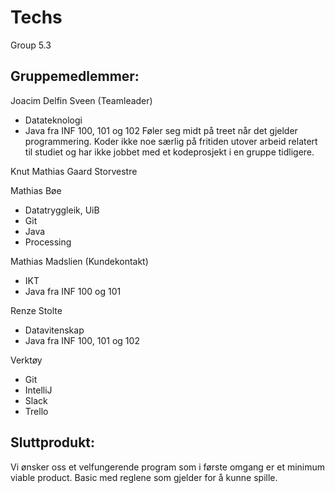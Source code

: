 ﻿# Techs
Group 5.3

## Gruppemedlemmer:

Joacim Delfin Sveen (Teamleader)
* Datateknologi
* Java fra INF 100, 101 og 102
Føler seg midt på treet når det gjelder programmering. Koder ikke noe særlig på fritiden utover arbeid relatert til studiet 
og har ikke jobbet med et kodeprosjekt i en gruppe tidligere. 

Knut Mathias Gaard Storvestre

Mathias Bøe
* Datatryggleik, UiB
* Git
* Java
* Processing

Mathias Madslien (Kundekontakt)
* IKT
* Java fra INF 100 og 101

Renze Stolte
* Datavitenskap
* Java fra INF 100, 101 og 102

Verktøy
- Git
- IntelliJ
- Slack
- Trello

## Sluttprodukt:

Vi ønsker oss et velfungerende program som i første omgang er et minimum viable product. Basic med reglene som gjelder 
for å kunne spille.